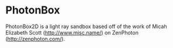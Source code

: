 PhotonBox
==========

PhotonBox2D is a light ray sandbox based off of the work of Micah Elizabeth Scott (http://www.misc.name/) on ZenPhoton (http://zenphoton.com/).
